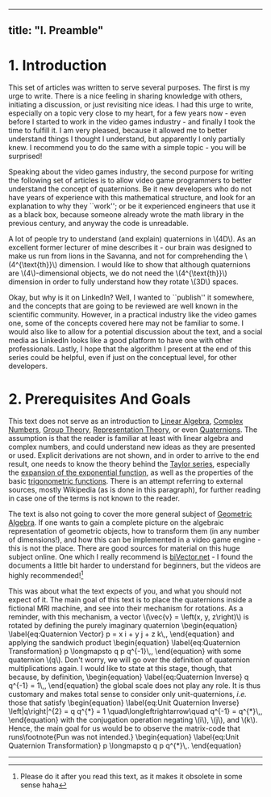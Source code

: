 <script src="load-mathjax.js" async></script>

---
title: "I. Preamble"
---

# 1. Introduction
<div style="display:none">\(\setSection{1}\)</div>

This set of articles was written to serve several purposes. The first is my urge to write. There is a nice feeling in sharing knowledge with others, initiating a discussion, or just revisiting nice ideas. I had this urge to write, especially on a topic very close to my heart, for a few years now - even before I started to work in the video games industry - and finally I took the time to fulfill it. I am very pleased, because it allowed me to better understand things I thought I understand, but apparently I only partially knew. I recommend you to do the same with a simple topic - you will be surprised!

Speaking about the video games industry, the second purpose for writing the following set of articles is to allow video game programmers to better understand the concept of quaternions. Be it new developers who do not have years of experience with this mathematical structure, and look for an explanation to why they ``work''; or be it experienced engineers that use it as a black box, because someone already wrote the math library in the previous century, and anyway the code is unreadable.

A lot of people try to understand (and explain) quaternions in \\(4D\\). As an excellent former lecturer of mine describes it - our brain was designed to make us run from lions in the Savanna, and not for comprehending the \\(4^{\text{th}}\\) dimension. I would like to show that although quaternions are \\(4\\)-dimensional objects, we do not need the \\(4^{\text{th}}\\) dimension in order to fully understand how they rotate \\(3D\\) spaces.

Okay, but why is it on LinkedIn? Well, I wanted to ``publish'' it somewhere, and the concepts that are going to be reviewed are well known in the scientific community. However, in a practical industry like the video games one, some of the concepts covered here may not be familiar to some. I would also like to allow for a potential discussion about the text, and a social media as LinkedIn looks like a good platform to have one with other professionals. Lastly, I hope that the algorithm I present at the end of this series could be helpful, even if just on the conceptual level, for other developers.

# 2. Prerequisites And Goals
<div style="display:none">\(\setSection{2}\)</div>

This text does not serve as an introduction to [Linear Algebra](https://en.wikipedia.org/wiki/Linear_algebra), [Complex Numbers](https://en.wikipedia.org/wiki/Complex_number), [Group Theory](https://en.wikipedia.org/wiki/Group_theory), [Representation Theory](https://en.wikipedia.org/wiki/Representation_theory), or even [Quaternions](https://en.wikipedia.org/wiki/Quaternion). The assumption is that the reader is familiar at least with linear algebra and complex numbers, and could understand new ideas as they are presented or used. Explicit derivations are not shown, and in order to arrive to the end result, one needs to know the theory behind the [Taylor series](https://en.wikipedia.org/wiki/Taylor_series), especially the [expansion of the exponential function](https://en.wikipedia.org/wiki/Exponential_function#Formal_definition), as well as the properties of the basic [trigonometric functions](https://en.wikipedia.org/wiki/Trigonometric_functions). There is an attempt referring to external sources, mostly Wikipedia (as is done in this paragraph), for further reading in case one of the terms is not known to the reader.

The text is also not going to cover the more general subject of [Geometric Algebra](https://en.wikipedia.org/wiki/Geometric_algebra). If one wants to gain a complete picture on the algebraic representation of geometric objects, how to transform them (in any number of dimensions!), and how this can be implemented in a video game engine - this is not the place. There are good sources for material on this huge subject online. One which I really recommend is [biVector.net](https://bivector.net/) - I found the documents a little bit harder to understand for beginners, but the videos are highly recommended![^4]

This was about what the text expects of you, and what you should not expect of it. The main goal of this text is to place the quaternions inside a fictional MRI machine, and see into their mechanism for rotations. As a reminder, with this mechanism, a vector \\(\vec{v} = \left(x, y, z\right)\\) is rotated by defining the purely imaginary quaternion
\begin{equation}
	\label{eq:Quaternion Vector}
	p = x i + y j + z k\\,,
\end{equation}
and applying the sandwich product
\begin{equation}
	\label{eq:Quaternion Transformation}
	p \longmapsto q p q^{-1}\\,,
\end{equation}
with some quaternion \\(q\\). Don't worry, we will go over the definition of quaternion multiplications again. I would like to state at this stage, though, that because, by definition,
\begin{equation}
	\label{eq:Quaternion Inverse}
	q q^{-1} = 1\\,,
\end{equation}
the global scale does not play any role. It is thus customary and makes total sense to consider only unit-quaternions, *i.e.* those that satisfy
\begin{equation}
	\label{eq:Unit Quaternion Inverse}
	\left|q\right|^{2} = q q^{\*} = 1 \quad\longleftrightarrow\quad q^{-1} = q^{\*}\\,,
\end{equation}
with the conjugation operation negating \\(i\\), \\(j\\), and \\(k\\). Hence, the main goal for us would be to observe the matrix-code that runs\footnote{Pun was not intended.}
\begin{equation}
	\label{eq:Unit Quaternion Transformation}
	p \longmapsto q p q^{\*}\\,.
\end{equation}

---

[^4]: Please do it after you read this text, as it makes it obsolete in some sense haha
